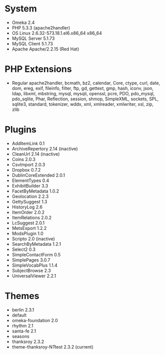 # System
* Omeka	2.4
* PHP	5.3.3 (apache2handler)
* OS	Linux 2.6.32-573.18.1.el6.x86_64 x86_64
* MySQL Server	5.1.73
* MySQL Client	5.1.73
* Apache	Apache/2.2.15 (Red Hat)

# PHP Extensions
* Regular	apache2handler, bcmath, bz2, calendar, Core, ctype, curl, date, dom, ereg, exif, fileinfo, filter, ftp, gd, gettext, gmp, hash, iconv, json, ldap, libxml, mbstring, mysql, mysqli, openssl, pcre, PDO, pdo_mysql, pdo_sqlite, Phar, Reflection, session, shmop, SimpleXML, sockets, SPL, sqlite3, standard, tokenizer, wddx, xml, xmlreader, xmlwriter, xsl, zip, zlib

# Plugins
* AddItemLink	0.1
* ArchiveRepertory	2.14 (inactive)
* CleanUrl	2.14 (inactive)
* Coins	2.0.3
* CsvImport	2.0.3
* Dropbox	0.7.2
* DublinCoreExtended	2.0.1
* ElementTypes	0.4
* ExhibitBuilder	3.3
* FacetByMetadata	1.0.2
* Geolocation	2.2.3
* GettySuggest	1.3
* HistoryLog	2.6
* ItemOrder	2.0.2
* ItemRelations	2.0.2
* LcSuggest	2.0.1
* MetsExport	1.2.2
* ModsPlugin	1.0
* Scripto	2.0 (inactive)
* SearchByMetadata	1.2.1
* Select2	0.3
* SimpleContactForm	0.5
* SimplePages	3.0.7
* SimpleVocabPlus	1.1.4
* SubjectBrowse	2.3
* UniversalViewer	2.2.1

# Themes
* berlin	2.3.1
* default	
* omeka-foundation	2.0
* rhythm	2.1
* santa-fe	2.1
* seasons	
* thanksroy	2.3.2
* theme-thanksroy-NTtest	2.3.2 (current)
